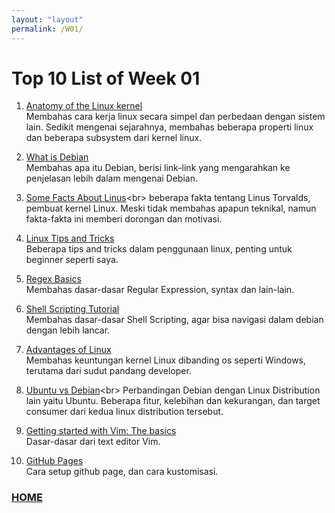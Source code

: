 ```yaml
---
layout: "layout"
permalink: /W01/
---
```


# Top 10 List of Week 01

1. [Anatomy of the Linux kernel](https://developer.ibm.com/technologies/linux/articles/l-linux-kernel/)<br>
Membahas cara kerja linux secara simpel dan perbedaan dengan sistem lain. Sedikit mengenai sejarahnya, membahas beberapa properti linux dan beberapa subsystem dari kernel linux.

2. [What is Debian](https://www.debian.org/intro/about)<br>
Membahas apa itu Debian, berisi link-link yang mengarahkan ke penjelasan lebih dalam mengenai Debian.

3. [Some Facts About Linus](https://itsfoss.com/linus-torvalds-facts/#:~:text=He%20created%20Linux%20because%20he,clone%20of%20UNIX%2C%20from%20scratch.)<br>
beberapa fakta tentang Linus Torvalds, pembuat kernel Linux. Meski tidak membahas apapun teknikal, namun fakta-fakta ini memberi dorongan dan motivasi.

4. [Linux Tips and Tricks](https://itsfoss.com/linux-command-tricks/)<br>
Beberapa tips and tricks dalam penggunaan linux, penting untuk beginner seperti saya.

5. [Regex Basics](https://www.computerhope.com/jargon/r/regex.htm)<br>
Membahas dasar-dasar Regular Expression, syntax dan lain-lain.

6. [Shell Scripting Tutorial](https://www.shellscript.sh/)<br>
Membahas dasar-dasar Shell Scripting, agar bisa navigasi dalam debian dengan lebih lancar.

7. [Advantages of Linux](https://www.educba.com/advantage-of-linux/)<br>
Membahas keuntungan kernel Linux dibanding os seperti Windows, terutama dari sudut pandang developer.

8. [Ubuntu vs Debian](https://linuxconfig.org/debian-vs-ubuntu#:~:text=Ubuntu%20and%20Debian%20are%20very,culture%20around%20it%20as%20well.)<br>
Perbandingan Debian dengan Linux Distribution lain yaitu Ubuntu. Beberapa fitur, kelebihan dan kekurangan, dan target consumer dari kedua linux distribution tersebut.

9. [Getting started with Vim: The basics](https://opensource.com/article/19/3/getting-started-vim)<br>
Dasar-dasar dari text editor Vim.

10. [GitHub Pages](https://guides.github.com/features/pages/)<br>
Cara setup github page, dan cara kustomisasi.


### [HOME](https://theophilus-lukas.github.io/os211)
